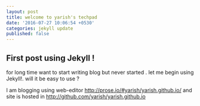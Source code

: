 ```yaml
---
layout: post
title: welcome to yarish's techpad
date: '2016-07-27 10:06:54 +0530'
categories: jekyll update
published: false
---
```

## First post using Jekyll !

for long time want to start writing blog but never started .
let me begin using Jekyll!.
will it be easy to use ? 

I am blogging using web-editor http://prose.io/#yarish/yarish.github.io/ 
and site is hosted in http://github.com/yarish/yarish.github.io

